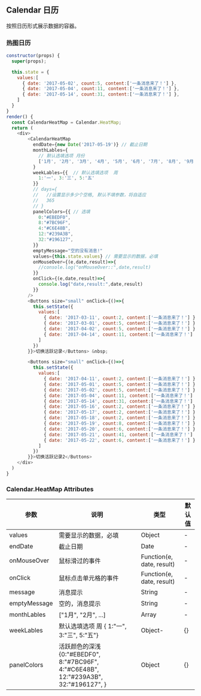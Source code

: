 ## Calendar 日历

按照日历形式展示数据的容器。

### 热图日历

<!--DemoStart-->
```js
constructor(props) {
  super(props);

  this.state = {
    values:[
      { date: '2017-05-02', count:5, content:['一条消息来了！'] },
      { date: '2017-05-04', count:11, content:['一条消息来了！'] },
      { date: '2017-05-14', count:31, content:['一条消息来了！'] },
    ]
  }
}
render() {
  const CalendarHeatMap = Calendar.HeatMap;
  return (
    <div>
        <CalendarHeatMap 
          endDate={new Date('2017-05-19')} // 截止日期
          monthLables={
            // 默认选填选项 月份
            ['1月', '2月', '3月', '4月', '5月', '6月', '7月', '8月', '9月', '10月', '11月', '12月']
          }
          weekLables={{  // 默认选填选项  周
            1:'一', 3:'三', 5:'五'
          }}
          // days={
          //   //设置显示多少个空格, 默认不填参数，将自适应
          //   365
          // }
          panelColors={{ // 选填
            0:"#EBEDF0",
            8:"#7BC96F",
            4:"#C6E48B",
            12:"#239A3B",
            32:"#196127",
          }}
          emptyMessage="空的没有消息!"
          values={this.state.values} // 需要显示的数据，必填
          onMouseOver={(e,date,result)=>{
            //console.log("onMouseOver::",date,result)
          }}
          onClick={(e,date,result)=>{
            console.log("date,result:",date,result)
          }}
        />
        <Buttons size="small" onClick={()=>{
          this.setState({
            values:[
              { date: '2017-03-11', count:2, content:['一条消息来了！'] },
              { date: '2017-03-01', count:5, content:['一条消息来了！'] },
              { date: '2017-04-02', count:5, content:['一条消息来了！'] },
              { date: '2017-04-14', count:11, content:['一条消息来了！'] },
            ]
          })
        }}>切换活跃记录</Buttons> &nbsp;

        <Buttons size="small" onClick={()=>{
          this.setState({
            values:[
              { date: '2017-04-11', count:2, content:['一条消息来了！'] },
              { date: '2017-05-01', count:5, content:['一条消息来了！'] },
              { date: '2017-05-02', count:5, content:['一条消息来了！'] },
              { date: '2017-05-04', count:11, content:['一条消息来了！'] },
              { date: '2017-05-14', count:31, content:['一条消息来了！'] },
              { date: '2017-05-16', count:2, content:['一条消息来了！'] },
              { date: '2017-05-17', count:2, content:['一条消息来了！'] },
              { date: '2017-05-18', count:2, content:['一条消息来了！'] },
              { date: '2017-05-19', count:8, content:['一条消息来了！'] },
              { date: '2017-05-20', count:6, content:['一条消息来了！'] },
              { date: '2017-05-21', count:41, content:['一条消息来了！'] },
              { date: '2017-05-22', count:6, content:['一条消息来了！'] },
            ]
          })
        }}>切换活跃记录2</Buttons>
    </div>
  )
}
```
<!--End-->



### Calendar.HeatMap Attributes

| 参数 | 说明 | 类型 | 默认值 |
|--------- |-------- |--------- |-------- |
| values | 需要显示的数据，必填 | Object | - |
| endDate | 截止日期 | Date | - |
| onMouseOver | 鼠标滑过的事件 | Function(e, date, result) | - |
| onClick | 鼠标点击单元格的事件 | Function(e, date, result) | - |
| message | 消息提示 | String | - |
| emptyMessage | 空的，消息提示 | String | - |
| monthLables | ["1月", "2月", ...] | Array | - |
| weekLables | 默认选填选项  周 { 1:"一", 3:"三", 5:"五"} | Object- | {} |
| panelColors | 活跃颜色的深浅 {0:"#EBEDF0", 8:"#7BC96F", 4:"#C6E48B", 12:"#239A3B", 32:"#196127", } | Object | {} |
